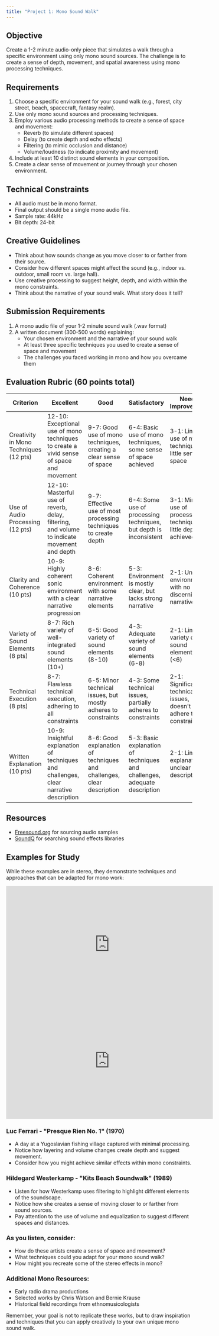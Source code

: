 ```yaml
---
title: "Project 1: Mono Sound Walk"
---
```


<!-- ## Silent Film in Mono

Pick a silent film from the [Archive.org silent film archive](https://archive.org/details/silenthalloffame). Create a sound design for any 30-second clip in the movie you choose. Add enough sound effects to create a feeling of realism. You are limited to **mono-playback**, so imagine simulating a space with only one channel. You could accomplish this using reverb, delay, filtering, or loudness.

Submit a rendered video file to D2L and a paragraph explaining your spatialization process using the project's limitations.

See [SoundQ](https://www.prosoundeffects.com/soundq/) for a great way to search through freesound.org and other sound effects libraries. -->

## Objective
Create a 1-2 minute audio-only piece that simulates a walk through a specific environment using only mono sound sources. The challenge is to create a sense of depth, movement, and spatial awareness using mono processing techniques.

## Requirements
1. Choose a specific environment for your sound walk (e.g., forest, city street, beach, spacecraft, fantasy realm).
2. Use only mono sound sources and processing techniques.
3. Employ various audio processing methods to create a sense of space and movement:
   - Reverb (to simulate different spaces)
   - Delay (to create depth and echo effects)
   - Filtering (to mimic occlusion and distance)
   - Volume/loudness (to indicate proximity and movement)
4. Include at least 10 distinct sound elements in your composition.
5. Create a clear sense of movement or journey through your chosen environment.

## Technical Constraints
- All audio must be in mono format.
- Final output should be a single mono audio file.
- Sample rate: 44kHz
- Bit depth: 24-bit

## Creative Guidelines
- Think about how sounds change as you move closer to or farther from their source.
- Consider how different spaces might affect the sound (e.g., indoor vs. outdoor, small room vs. large hall).
- Use creative processing to suggest height, depth, and width within the mono constraints.
- Think about the narrative of your sound walk. What story does it tell?

## Submission Requirements
1. A mono audio file of your 1-2 minute sound walk (.wav format)
2. A written document (300-500 words) explaining:
   - Your chosen environment and the narrative of your sound walk
   - At least three specific techniques you used to create a sense of space and movement
   - The challenges you faced working in mono and how you overcame them

## Evaluation Rubric (60 points total)

| Criterion | Excellent | Good | Satisfactory | Needs Improvement |
|-----------|-----------|------|--------------|-------------------|
| Creativity in Mono Techniques (12 pts) | 12-10: Exceptional use of mono techniques to create a vivid sense of space and movement | 9-7: Good use of mono techniques, creating a clear sense of space | 6-4: Basic use of mono techniques, some sense of space achieved | 3-1: Limited use of mono techniques, little sense of space |
| Use of Audio Processing (12 pts) | 12-10: Masterful use of reverb, delay, filtering, and volume to indicate movement and depth | 9-7: Effective use of most processing techniques to create depth | 6-4: Some use of processing techniques, but depth is inconsistent | 3-1: Minimal use of processing techniques, little depth achieved |
| Clarity and Coherence (10 pts) | 10-9: Highly coherent sonic environment with a clear narrative progression | 8-6: Coherent environment with some narrative elements | 5-3: Environment is mostly clear, but lacks strong narrative | 2-1: Unclear environment with no discernible narrative |
| Variety of Sound Elements (8 pts) | 8-7: Rich variety of well-integrated sound elements (10+) | 6-5: Good variety of sound elements (8-10) | 4-3: Adequate variety of sound elements (6-8) | 2-1: Limited variety of sound elements (<6) |
| Technical Execution (8 pts) | 8-7: Flawless technical execution, adhering to all constraints | 6-5: Minor technical issues, but mostly adheres to constraints | 4-3: Some technical issues, partially adheres to constraints | 2-1: Significant technical issues, doesn't adhere to constraints |
| Written Explanation (10 pts) | 10-9: Insightful explanation of techniques and challenges, clear narrative description | 8-6: Good explanation of techniques and challenges, clear description | 5-3: Basic explanation of techniques and challenges, adequate description | 2-1: Limited explanation, unclear description |


## Resources
- [Freesound.org](https://freesound.org/) for sourcing audio samples
- [SoundQ](https://www.prosoundeffects.com/soundq/) for searching sound effects libraries

## Examples for Study

While these examples are in stereo, they demonstrate techniques and approaches that can be adapted for mono work:

<iframe width="560" height="315" src="https://www.youtube.com/embed/8C6XlF_2VrQ?si=Wqcf8nJKqOrfiJUS" title="YouTube video player" frameborder="0" allow="accelerometer; autoplay; clipboard-write; encrypted-media; gyroscope; picture-in-picture; web-share" referrerpolicy="strict-origin-when-cross-origin" allowfullscreen></iframe>

<iframe width="560" height="315" src="https://www.youtube.com/embed/hg96nU6ltLk?si=52ITrKX7DGBBFJsG" title="YouTube video player" frameborder="0" allow="accelerometer; autoplay; clipboard-write; encrypted-media; gyroscope; picture-in-picture; web-share" referrerpolicy="strict-origin-when-cross-origin" allowfullscreen></iframe>

### Luc Ferrari - "Presque Rien No. 1" (1970)
   - A day at a Yugoslavian fishing village captured with minimal processing.
   - Notice how layering and volume changes create depth and suggest movement.
   - Consider how you might achieve similar effects within mono constraints.
### Hildegard Westerkamp - "Kits Beach Soundwalk" (1989)
   - Listen for how Westerkamp uses filtering to highlight different elements of the soundscape.
   - Notice how she creates a sense of moving closer to or farther from sound sources.
   - Pay attention to the use of volume and equalization to suggest different spaces and distances.

### As you listen, consider:
- How do these artists create a sense of space and movement?
- What techniques could you adapt for your mono sound walk?
- How might you recreate some of the stereo effects in mono?

### Additional Mono Resources:
- Early radio drama productions
- Selected works by Chris Watson and Bernie Krause
- Historical field recordings from ethnomusicologists

Remember, your goal is not to replicate these works, but to draw inspiration and techniques that you can apply creatively to your own unique mono sound walk.